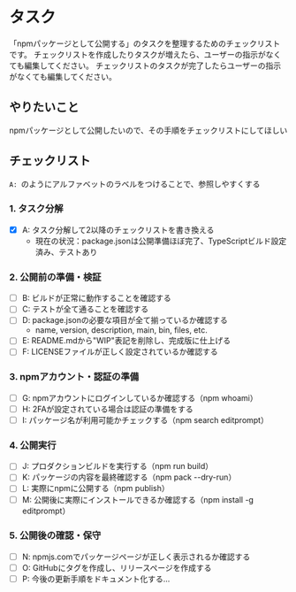 # タスク
「npmパッケージとして公開する」のタスクを整理するためのチェックリストです。
チェックリストを作成したりタスクが増えたら、ユーザーの指示がなくても編集してください。
チェックリストのタスクが完了したらユーザーの指示がなくても編集してください。

## やりたいこと

npmパッケージとして公開したいので、その手順をチェックリストにしてほしい

## チェックリスト

`A: `のようにアルファベットのラベルをつけることで、参照しやすくする

### 1. タスク分解

- [x] A: タスク分解して2以降のチェックリストを書き換える
    - 現在の状況：package.jsonは公開準備ほぼ完了、TypeScriptビルド設定済み、テストあり

### 2. 公開前の準備・検証

- [ ] B: ビルドが正常に動作することを確認する
- [ ] C: テストが全て通ることを確認する
- [ ] D: package.jsonの必要な項目が全て揃っているか確認する
    - name, version, description, main, bin, files, etc.
- [ ] E: README.mdから"WIP"表記を削除し、完成版に仕上げる
- [ ] F: LICENSEファイルが正しく設定されているか確認する

### 3. npmアカウント・認証の準備

- [ ] G: npmアカウントにログインしているか確認する（npm whoami）
- [ ] H: 2FAが設定されている場合は認証の準備をする
- [ ] I: パッケージ名が利用可能かチェックする（npm search editprompt）

### 4. 公開実行

- [ ] J: プロダクションビルドを実行する（npm run build）
- [ ] K: パッケージの内容を最終確認する（npm pack --dry-run）
- [ ] L: 実際にnpmに公開する（npm publish）
- [ ] M: 公開後に実際にインストールできるか確認する（npm install -g editprompt）

### 5. 公開後の確認・保守

- [ ] N: npmjs.comでパッケージページが正しく表示されるか確認する
- [ ] O: GitHubにタグを作成し、リリースページを作成する
- [ ] P: 今後の更新手順をドキュメント化する...
